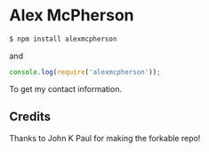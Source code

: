 # Alex McPherson

```bash
$ npm install alexmcpherson
```

and

```js
console.log(require('alexmcpherson'));
```

To get my contact information.

## Credits

Thanks to John K Paul for making the forkable repo!
